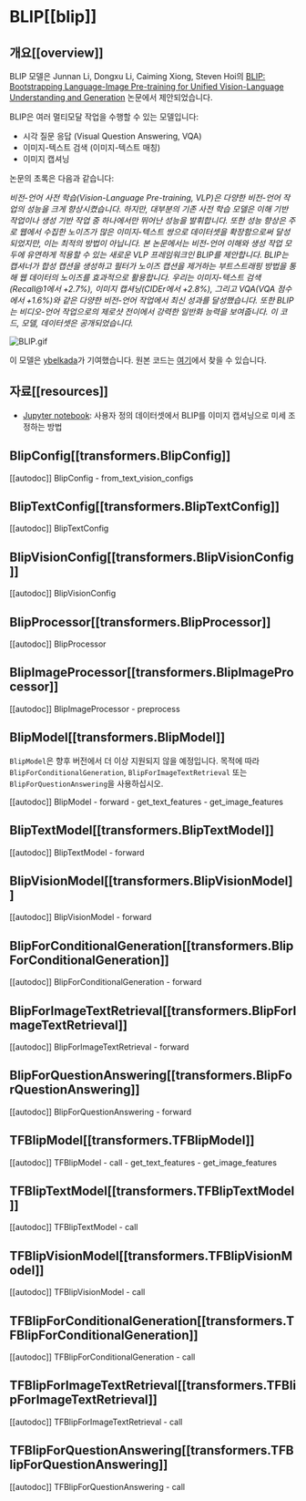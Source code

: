 <!--Copyright 2023 The HuggingFace Team. All rights reserved.

Licensed under the Apache License, Version 2.0 (the "License"); you may not use this file except in compliance with
the License. You may obtain a copy of the License at

http://www.apache.org/licenses/LICENSE-2.0

Unless required by applicable law or agreed to in writing, software distributed under the License is distributed on
an "AS IS" BASIS, WITHOUT WARRANTIES OR CONDITIONS OF ANY KIND, either express or implied. See the License for the
specific language governing permissions and limitations under the License.

⚠️ Note that this file is in Markdown but contain specific syntax for our doc-builder (similar to MDX) that may not be
rendered properly in your Markdown viewer.

-->

# BLIP[[blip]]

## 개요[[overview]]

BLIP 모델은 Junnan Li, Dongxu Li, Caiming Xiong, Steven Hoi의 [BLIP: Bootstrapping Language-Image Pre-training for Unified Vision-Language Understanding and Generation](https://arxiv.org/abs/2201.12086) 논문에서 제안되었습니다.

BLIP은 여러 멀티모달 작업을 수행할 수 있는 모델입니다:

- 시각 질문 응답 (Visual Question Answering, VQA)
- 이미지-텍스트 검색 (이미지-텍스트 매칭)
- 이미지 캡셔닝

논문의 초록은 다음과 같습니다:

*비전-언어 사전 학습(Vision-Language Pre-training, VLP)은 다양한 비전-언어 작업의 성능을 크게 향상시켰습니다. 하지만, 대부분의 기존 사전 학습 모델은 이해 기반 작업이나 생성 기반 작업 중 하나에서만 뛰어난 성능을 발휘합니다. 또한 성능 향상은 주로 웹에서 수집한 노이즈가 많은 이미지-텍스트 쌍으로 데이터셋을 확장함으로써 달성되었지만, 이는 최적의 방법이 아닙니다. 본 논문에서는 비전-언어 이해와 생성 작업 모두에 유연하게 적용할 수 있는 새로운 VLP 프레임워크인 BLIP를 제안합니다. BLIP는 캡셔너가 합성 캡션을 생성하고 필터가 노이즈 캡션을 제거하는 부트스트래핑 방법을 통해 웹 데이터의 노이즈를 효과적으로 활용합니다. 우리는 이미지-텍스트 검색(Recall@1에서 +2.7%), 이미지 캡셔닝(CIDEr에서 +2.8%), 그리고 VQA(VQA 점수에서 +1.6%)와 같은 다양한 비전-언어 작업에서 최신 성과를 달성했습니다. 또한 BLIP는 비디오-언어 작업으로의 제로샷 전이에서 강력한 일반화 능력을 보여줍니다. 이 코드, 모델, 데이터셋은 공개되었습니다.*

![BLIP.gif](https://cdn-uploads.huggingface.co/production/uploads/1670928184033-62441d1d9fdefb55a0b7d12c.gif)

이 모델은 [ybelkada](https://huggingface.co/ybelkada)가 기여했습니다.
원본 코드는 [여기](https://github.com/salesforce/BLIP)에서 찾을 수 있습니다.

## 자료[[resources]]

- [Jupyter notebook](https://github.com/huggingface/notebooks/blob/main/examples/image_captioning_blip.ipynb): 사용자 정의 데이터셋에서 BLIP를 이미지 캡셔닝으로 미세 조정하는 방법

## BlipConfig[[transformers.BlipConfig]]

[[autodoc]] BlipConfig
    - from_text_vision_configs

## BlipTextConfig[[transformers.BlipTextConfig]]

[[autodoc]] BlipTextConfig

## BlipVisionConfig[[transformers.BlipVisionConfig]]

[[autodoc]] BlipVisionConfig

## BlipProcessor[[transformers.BlipProcessor]]

[[autodoc]] BlipProcessor

## BlipImageProcessor[[transformers.BlipImageProcessor]]

[[autodoc]] BlipImageProcessor
    - preprocess

<frameworkcontent>
<pt>

## BlipModel[[transformers.BlipModel]]

`BlipModel`은 향후 버전에서 더 이상 지원되지 않을 예정입니다. 목적에 따라 `BlipForConditionalGeneration`, `BlipForImageTextRetrieval` 또는 `BlipForQuestionAnswering`을 사용하십시오.

[[autodoc]] BlipModel
    - forward
    - get_text_features
    - get_image_features

## BlipTextModel[[transformers.BlipTextModel]]

[[autodoc]] BlipTextModel
    - forward

## BlipVisionModel[[transformers.BlipVisionModel]]

[[autodoc]] BlipVisionModel
    - forward

## BlipForConditionalGeneration[[transformers.BlipForConditionalGeneration]]

[[autodoc]] BlipForConditionalGeneration
    - forward

## BlipForImageTextRetrieval[[transformers.BlipForImageTextRetrieval]]

[[autodoc]] BlipForImageTextRetrieval
    - forward

## BlipForQuestionAnswering[[transformers.BlipForQuestionAnswering]]

[[autodoc]] BlipForQuestionAnswering
    - forward

</pt>
<tf>

## TFBlipModel[[transformers.TFBlipModel]]

[[autodoc]] TFBlipModel
    - call
    - get_text_features
    - get_image_features

## TFBlipTextModel[[transformers.TFBlipTextModel]]

[[autodoc]] TFBlipTextModel
    - call

## TFBlipVisionModel[[transformers.TFBlipVisionModel]]

[[autodoc]] TFBlipVisionModel
    - call

## TFBlipForConditionalGeneration[[transformers.TFBlipForConditionalGeneration]]

[[autodoc]] TFBlipForConditionalGeneration
    - call

## TFBlipForImageTextRetrieval[[transformers.TFBlipForImageTextRetrieval]]

[[autodoc]] TFBlipForImageTextRetrieval
    - call

## TFBlipForQuestionAnswering[[transformers.TFBlipForQuestionAnswering]]

[[autodoc]] TFBlipForQuestionAnswering
    - call
</tf>
</frameworkcontent>
